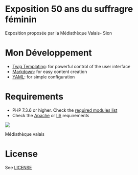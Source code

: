 # Exposition 50 ans du suffragre féminin

Exposition proposée par la Médiathèque Valais- Sion

# Mon Développement

* [Twig Templating](https://twig.sensiolabs.org/): for powerful control of the user interface
* [Markdown](https://en.wikipedia.org/wiki/Markdown): for easy content creation
* [YAML](https://yaml.org): for simple configuration

# Requirements

- PHP 7.3.6 or higher. Check the [required modules list](https://learn.getgrav.org/basics/requirements#php-requirements)
- Check the [Apache](https://learn.getgrav.org/basics/requirements#apache-requirements) or [IIS](https://learn.getgrav.org/basics/requirements#iis-requirements) requirements

<img src="https://pbs.twimg.com/profile_images/834321646932656129/a3Jxex5e_200x200.jpg" />

Médiathèque valais

# License

See [LICENSE](LICENSE.txt)
